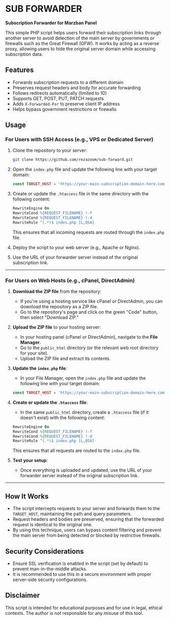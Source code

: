 # SUB FORWARDER

**Subscription Forwarder for Marzban Panel**

This simple PHP script helps users forward their subscription links through another server to avoid detection of the main server by governments or firewalls such as the Great Firewall (GFW). It works by acting as a reverse proxy, allowing users to hide the original server domain while accessing subscription data.

## Features

- Forwards subscription requests to a different domain
- Preserves request headers and body for accurate forwarding
- Follows redirects automatically (limited to 10)
- Supports GET, POST, PUT, PATCH requests
- Adds `X-Forwarded-For` to preserve client IP address
- Helps bypass government restrictions or firewalls

## Usage

### For Users with SSH Access (e.g., VPS or Dedicated Server)

1. Clone the repository to your server:

    ```bash
    git clone https://github.com/rezazoom/sub-forward.git
    ```

2. Open the `index.php` file and update the following line with your target domain:

    ```php
    const TARGET_HOST = 'https://your-main-subscription-domain-here.com';
    ```

3. Create or update the `.htaccess` file in the same directory with the following content:

    ```apache
    RewriteEngine On
    RewriteCond %{REQUEST_FILENAME} !-f
    RewriteCond %{REQUEST_FILENAME} !-d
    RewriteRule ^(.*)$ index.php [L,QSA]
    ```

   This ensures that all incoming requests are routed through the `index.php` file.

4. Deploy the script to your web server (e.g., Apache or Nginx).

5. Use the URL of your forwarder server instead of the original subscription link.

---

### For Users on Web Hosts (e.g., cPanel, DirectAdmin)

1. **Download the ZIP file** from the repository:

   - If you're using a hosting service like cPanel or DirectAdmin, you can download the repository as a ZIP file.
   - Go to the repository's page and click on the green "Code" button, then select "Download ZIP."

2. **Upload the ZIP file** to your hosting server:

   - In your hosting panel (cPanel or DirectAdmin), navigate to the **File Manager**.
   - Go to the `public_html` directory (or the relevant web root directory for your site).
   - Upload the ZIP file and extract its contents.

3. **Update the `index.php` file**:

   - In your File Manager, open the `index.php` file and update the following line with your target domain:

    ```php
    const TARGET_HOST = 'https://your-main-subscription-domain-here.com';
    ```

4. **Create or update the `.htaccess` file**:

   - In the same `public_html` directory, create a `.htaccess` file (if it doesn't exist) with the following content:

    ```apache
    RewriteEngine On
    RewriteCond %{REQUEST_FILENAME} !-f
    RewriteCond %{REQUEST_FILENAME} !-d
    RewriteRule ^(.*)$ index.php [L,QSA]
    ```

   This ensures that all requests are routed to the `index.php` file.

5. **Test your setup**:

   - Once everything is uploaded and updated, use the URL of your forwarder server instead of the original subscription link.

---

## How It Works

- The script intercepts requests to your server and forwards them to the `TARGET_HOST`, maintaining the path and query parameters.
- Request headers and bodies are preserved, ensuring that the forwarded request is identical to the original one.
- By using this technique, users can bypass content filtering and prevent the main server from being detected or blocked by restrictive firewalls.

## Security Considerations

- Ensure SSL verification is enabled in the script (set by default) to prevent man-in-the-middle attacks.
- It is recommended to use this in a secure environment with proper server-side security configurations.

## Disclaimer

This script is intended for educational purposes and for use in legal, ethical contexts. The author is not responsible for any misuse of this tool.

